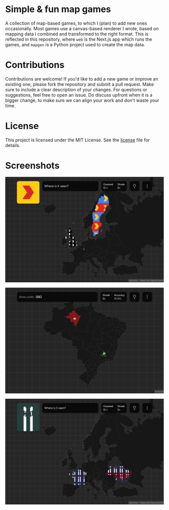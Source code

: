 # Simple & fun map games

A collection of map-based games, to which I (plan) to add new ones occasionally. Most games use a canvas-based renderer I wrote, based on mapping data I combined and transformed to the right format. This is reflected in this repository, where `web` is the Next.js app which runs the games, and `mapgen` is a Python project used to create the map data.

# Contributions

Contributions are welcome! If you'd like to add a new game or improve an existing one, please fork the repository and submit a pull request. Make sure to include a clear description of your changes. For questions or suggestions, feel free to open an issue. Do discuss upfront when it is a bigger change, to make sure we can align your work and don't waste your time.

# License

This project is licensed under the MIT License. See the [license](license) file for details.

# Screenshots

![European Chevrons](./web/public/img/games/european-chevrons-dark.png)

![Brazil Dialing Codes](./web/public/img/games/brazil-dialing-codes-dark.png)

![European Bollards](./web/public/img/games/european-bollards-dark.png)
